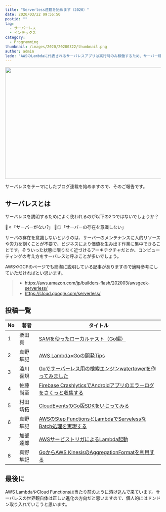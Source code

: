 ```yaml
---
title: "Serverless連載を始めます（2020）"
date: 2020/03/22 09:56:50
postid: ""
tag:
  - サーバーレス
  - インデックス
category:
  - Programming
thumbnail: /images/2020/20200322/thumbnail.png
author: admin
lede: "AWSのLambdaに代表されるサーバレスアプリは実行時のみ稼働するため、サーバー稼働によるあらゆるコストから解放され、システム開発の工数を減らすことができます。例えば何らかのAPIを提供する場合でも、API GatewayとLambdaを組み合わせることで提供可能です。"
---
```


<img src="/images/2020/20200322/lightning-bolt-1203953_640.png" alt="" width="640" height="360" loading="lazy">

サーバレスをテーマにしたブログ連載を始めますので、そのご報告です。

## サーバレスとは

サーバレスを説明するためによく使われるのが以下の2つではないでしょうか？

🙅✗「サーバーがない?」
🙆◎「サーバーの存在を意識しない」

サーバの存在を意識しないというのは、サーバーのメンテナンスに人的リソースや労力を割くことが不要で、ビジネスにより価値を生み出す作業に集中できることです。そういった状態に限りなく近づけるアーキテクチャだとか、コンピューティングの考え方をサーバレスと呼ぶことが多いでしょう。

AWSやGCPのページでも簡潔に説明している記事がありますので適時参考にしていただければとい思います。

> * https://aws.amazon.com/jp/builders-flash/202003/awsgeek-serverless/
> * https://cloud.google.com/serverless/

## 投稿一覧

| No | 著者     | タイトル                                                          |
|----|----------|-------------------------------------------------------------------|
| 1  | 栗田真   | [SAMを使ったローカルテスト（Go編）](/articles/20200323/)                                 |
| 2  | 真野隼記 | [AWS Lambda×Goの開発Tips](/articles/20200326/)                                           |
| 3  | 澁川喜規 | [Goでサーバーレス用の検索エンジンwatertowerを作ってみました](/articles/20200327/)        |
| 4  | 佐藤尚至 | [Firebase CrashlyticsでAndroidアプリのエラーログをさくっと収集する](/articles/20200330/) |
| 5  | 村田靖拓 | [CloudEventsのGo版SDKをいじってみる](/articles/20200331/)                                |
| 6  | 真野隼記 | [AWSのStep FunctionsとLambdaでServelessなBatch処理を実現する](/articles/20200515/)       |
| 7  | 加部達郎 | [AWSサービストリガによるLambda起動](/articles/20200722/)                                 |
| 8  | 真野隼記 | [GoからAWS KinesisのAggregationFormatを利用する](/articles/20200727/)                    |

## 最後に

AWS LambdaやCloud Functionsは当たり前のように溶け込んで来ています。サーバレスの世界観自体は正しい進化の方向だと思いますので、個人的にはドンドン取り入れていこうと思います。
